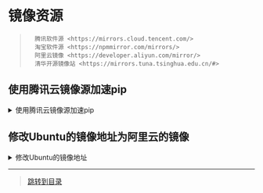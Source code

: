 # 镜像资源

>       腾讯软件源 <https://mirrors.cloud.tencent.com/>
>       淘宝软件源 <https://npmmirror.com/mirrors/>
>       阿里云镜像 <https://developer.aliyun.com/mirror/>
>       清华开源镜像站 <https://mirrors.tuna.tsinghua.edu.cn/#>

## 使用腾讯云镜像源加速pip

<details>
  <summary>使用腾讯云镜像源加速pip</summary>

运行以下命令以使用腾讯云pypi软件源：

```shell
pip install -i https://mirrors.cloud.tencent.com/pypi/simple <some-package>
```

注意：必须加上路径中的simple

设为默认

升级 pip 到最新的版本 (>=10.0.0) 后进行配置：

`pip config set global.index-url https://mirrors.cloud.tencent.com/pypi/simple`

</details>

## 修改Ubuntu的镜像地址为阿里云的镜像

<details>

  <summary>修改Ubuntu的镜像地址</summary>

```shell
sed -i s/http:\/\/cn.archive.ubuntu.com/https:\/\/mirrors.aliyun.com/g /etc/apt/sources.list
```

</details>

---

> [跳转到目录](menu.md)
